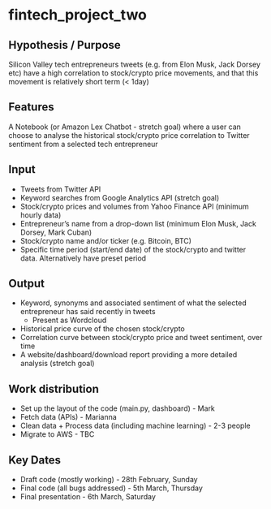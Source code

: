 # fintech_project_two

## Hypothesis / Purpose
Silicon Valley tech entrepreneurs tweets (e.g. from Elon Musk, Jack Dorsey etc) have a high correlation to stock/crypto price movements, and that this movement is relatively short term (< 1day)

## Features
A Notebook (or Amazon Lex Chatbot - stretch goal) where a user can choose to analyse the historical stock/crypto price correlation to Twitter sentiment from a selected tech entrepreneur

## Input
* Tweets from Twitter API
* Keyword searches from Google Analytics API (stretch goal)
* Stock/crypto prices and volumes from Yahoo Finance API (minimum hourly data)
* Entrepreneur’s name from a drop-down list (minimum Elon Musk, Jack Dorsey, Mark Cuban)
* Stock/crypto name and/or ticker (e.g. Bitcoin, BTC)
* Specific time period (start/end date) of the stock/crypto and twitter data.  Alternatively have preset period
## Output
* Keyword, synonyms and associated sentiment of what the selected entrepreneur has said recently in tweets 
    - Present as Wordcloud
* Historical price curve of the chosen stock/crypto
* Correlation curve between stock/crypto price and tweet sentiment, over time
* A website/dashboard/download report providing a more detailed analysis (stretch goal)

## Work distribution
* Set up the layout of the code (main.py, dashboard) - Mark
* Fetch data (APIs)  - Marianna
* Clean data + Process data (including machine learning) -  2-3 people
* Migrate to AWS - TBC

## Key Dates
* Draft code (mostly working) - 28th February, Sunday
* Final code (all bugs addressed) - 5th March, Thursday
* Final presentation - 6th March, Saturday

